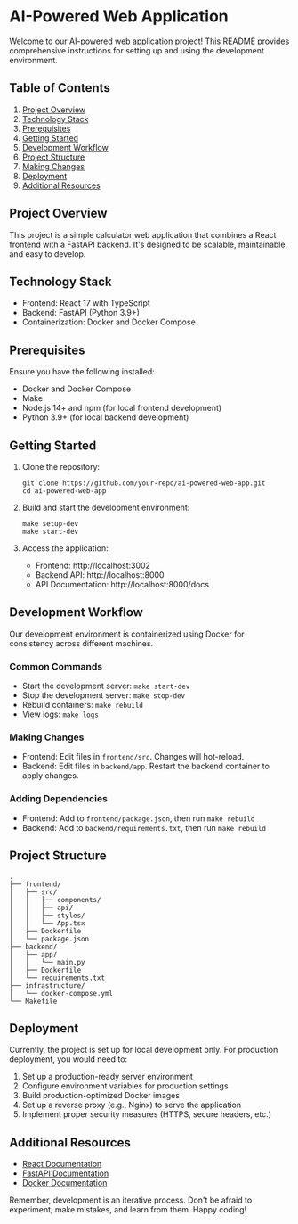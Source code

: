 # AI-Powered Web Application

Welcome to our AI-powered web application project! This README provides comprehensive instructions for setting up and using the development environment.

## Table of Contents

1. [Project Overview](#project-overview)
2. [Technology Stack](#technology-stack)
3. [Prerequisites](#prerequisites)
4. [Getting Started](#getting-started)
5. [Development Workflow](#development-workflow)
6. [Project Structure](#project-structure)
7. [Making Changes](#making-changes)
8. [Deployment](#deployment)
9. [Additional Resources](#additional-resources)

## Project Overview

This project is a simple calculator web application that combines a React frontend with a FastAPI backend. It's designed to be scalable, maintainable, and easy to develop.

## Technology Stack

- Frontend: React 17 with TypeScript
- Backend: FastAPI (Python 3.9+)
- Containerization: Docker and Docker Compose

## Prerequisites

Ensure you have the following installed:

- Docker and Docker Compose
- Make
- Node.js 14+ and npm (for local frontend development)
- Python 3.9+ (for local backend development)

## Getting Started

1. Clone the repository:
   ```
   git clone https://github.com/your-repo/ai-powered-web-app.git
   cd ai-powered-web-app
   ```

2. Build and start the development environment:
   ```
   make setup-dev
   make start-dev
   ```

3. Access the application:
   - Frontend: http://localhost:3002
   - Backend API: http://localhost:8000
   - API Documentation: http://localhost:8000/docs

## Development Workflow

Our development environment is containerized using Docker for consistency across different machines.

### Common Commands

- Start the development server: `make start-dev`
- Stop the development server: `make stop-dev`
- Rebuild containers: `make rebuild`
- View logs: `make logs`

### Making Changes

- Frontend: Edit files in `frontend/src`. Changes will hot-reload.
- Backend: Edit files in `backend/app`. Restart the backend container to apply changes.

### Adding Dependencies

- Frontend: Add to `frontend/package.json`, then run `make rebuild`
- Backend: Add to `backend/requirements.txt`, then run `make rebuild`

## Project Structure

```
.
├── frontend/
│   ├── src/
│   │   ├── components/
│   │   ├── api/
│   │   ├── styles/
│   │   └── App.tsx
│   ├── Dockerfile
│   └── package.json
├── backend/
│   ├── app/
│   │   └── main.py
│   ├── Dockerfile
│   └── requirements.txt
├── infrastructure/
│   └── docker-compose.yml
└── Makefile
```

## Deployment

Currently, the project is set up for local development only. For production deployment, you would need to:

1. Set up a production-ready server environment
2. Configure environment variables for production settings
3. Build production-optimized Docker images
4. Set up a reverse proxy (e.g., Nginx) to serve the application
5. Implement proper security measures (HTTPS, secure headers, etc.)

## Additional Resources

- [React Documentation](https://reactjs.org/docs/getting-started.html)
- [FastAPI Documentation](https://fastapi.tiangolo.com/)
- [Docker Documentation](https://docs.docker.com/)

Remember, development is an iterative process. Don't be afraid to experiment, make mistakes, and learn from them. Happy coding!
